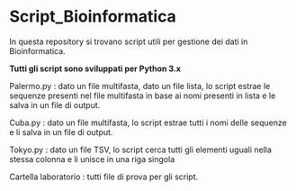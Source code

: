 # Script_Bioinformatica

In questa repository si trovano script utili per gestione dei dati in Bioinformatica.

**Tutti gli script sono sviluppati per Python 3.x**

Palermo.py : dato un file multifasta, dato un file lista, lo script estrae le sequenze presenti nel file multifasta in base ai nomi presenti in lista e le salva in un file di output.

Cuba.py : dato un file multifasta, lo script estrae tutti i nomi delle sequenze e li salva in un file di output.

Tokyo.py : dato un file TSV, lo script cerca tutti gli elementi uguali nella stessa colonna e li unisce in una riga singola

Cartella laboratorio : tutti file di prova per gli script.
